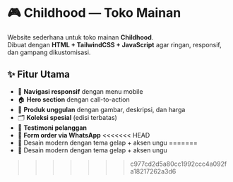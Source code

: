 # 🎮 Childhood — Toko Mainan

Website sederhana untuk toko mainan **Childhood**.  
Dibuat dengan **HTML + TailwindCSS + JavaScript** agar ringan, responsif, dan gampang dikustomisasi.  

## ✨ Fitur Utama
- 🔗 **Navigasi responsif** dengan menu mobile
- 🏠 **Hero section** dengan call-to-action
- 🧸 **Produk unggulan** dengan gambar, deskripsi, dan harga
- 🗂️ **Koleksi spesial** (edisi terbatas)
- 💬 **Testimoni pelanggan**
- 📱 **Form order via WhatsApp**
<<<<<<< HEAD
- 🎨 Desain modern dengan tema gelap + aksen ungu
=======
- 🎨 Desain modern dengan tema gelap + aksen ungu
>>>>>>> c977cd2d5a80cc1992ccc4a092fa18217262a3d6
